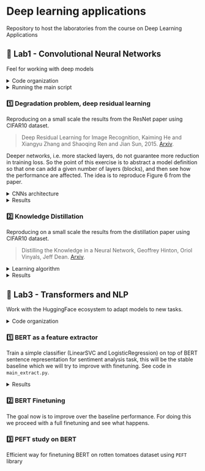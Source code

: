 # Deep learning applications

Repository to host the laboratories from the course on Deep Learning Applications


## :test_tube: Lab1 - Convolutional Neural Networks

Feel for working with deep models

<details>
<summary>Code organization</summary>

```bash
pip install -r lab1.txt
```

- `ckpts/` folder that will be automatically created for storing model checkpoints
- `configs/` folder that will be automatically created for storing `yaml` configurations files for each experiment
  - `generate_configs.py` automatically generate a configuration file from a given params dict
  - Each model configuration will be stored in `configs/model/`
- `models/` module with MLPs (`mlp.py`) and CNNs (`cnn.py` `resnet.py`) definitions
- `plots/` for results
- `utils/` module with utilities (`misc_utils.py` and `train_utils.py`)
- `cmd_args.py` arguments for main programs
- `config-distill.yaml` base configuration files
- Main programs:
  - `main-train.py` main script for training a single model, see `python lab1/main-train.py --help`
  - `main-distill.py` main script for distilling knowledge, see `python lab1/main-distill.py --help.py`
- `mydata.py` wrappers for MNIST and CIFAR10 datasets
- `train.py` training utilities

</details>

<details>
<summary>Running the main script</summary>

Before running check always the configuration file (as for the device).

```bash
python lab1/main_train.py --config lab1/configs/CNN/MediumCNN.yaml
```

```bash
001: 100%|█████████████████████████| 391/391 [00:30<00:00, 12.92batch/s, train_acc=0.342, train_loss=1.73, val_acc=0.379, val_loss=1.78]
002: 100%|█████████████████████████| 391/391 [00:37<00:00, 10.32batch/s, train_acc=0.5, train_loss=1.37, val_acc=0.535, val_loss=1.28]
003: 100%|█████████████████████████| 391/391 [00:39<00:00,  9.91batch/s, train_acc=0.586, train_loss=1.15, val_acc=0.597, val_loss=1.16]
```

```bash
python lab1/main_distil.py --config lab1/configs/Distil/DistilCNN_RN32.yaml
```

```bash
001: 100%|████████████████████████| 391/391 [00:13<00:00, 28.11batch/s, train_acc=0.326, train_loss=2.32, val_acc=0.413, val_loss=1.62]
002: 100%|████████████████████████| 391/391 [00:12<00:00, 31.35batch/s, train_acc=0.472, train_loss=1.74, val_acc=0.497, val_loss=1.49]
003: 100%|████████████████████████| 391/391 [00:12<00:00, 31.09batch/s, train_acc=0.537, train_loss=1.48, val_acc=0.55, val_loss=1.27]
```

</details>

### :one: Degradation problem, deep residual learning

Reproducing on a small scale the results from the ResNet paper using CIFAR10 dataset.

> Deep Residual Learning for Image Recognition, Kaiming He and Xiangyu Zhang and Shaoqing Ren and Jian Sun, 2015. [Arxiv](https://arxiv.org/abs/1512.03385).

Deeper networks, i.e. more stacked layers, do not guarantee more reduction in training loss. So the point of this exercise is to abstract a model definition so that one can add a given number of layers (blocks), and then see how the performance are affected. The idea is to reproduce Figure 6 from the paper.

<details>
<summary>CNNs architecture</summary>

- `input_adapter`: conv + batchnorm + relu that exits with `num_filters`
- `blocks`: sequence of `BasicBlock` layers
  - Each `BasicBlock` contains two modules of conv + batchnorm + relu
  - In this version there are two upper level layers, each one with $n$ `BasicBlock`, in the default version $n=1$
  - Optional shortcut in each block by setting `skip=True` (this for comparison)
- `avgpool`: ends with a `(num_filters*2) x 1 x 1` feature map
- `classifier`: classification head

This results in `2*2*n+2` layers, where $n$ is the variable specifying the number of `BasicBlock` per each layer. In the implementation $n$ is specified through the `num_blocks` argument.

</details>

<details>
<summary>Results</summary>

First a table with each model

| Name            | `num_blocks` | `num_filters` | #params | Layers | val_acc |
| --------------- | ------------ | ------------- | ------- | ------ | ------- |
| `SmallCNN`      | 1            | 16            | 0.02M   | 6      | 0.      |
| `SmallCNNskip`  | 1            | 16            | 0.02M   | 6      | 0.      |
| `MediumCNN`     | 5            | 16            | 0.11M   | 22     | 0.      |
| `MediumCNNskip` | 5            | 16            | 0.11M   | 22     | 0.      |
| `LargeCNN`      | 7            | 16            | 0.16M   | 30     | 0.      |
| `LargeCNNskip`  | 7            | 16            | 0.16M   | 30     | 0.      |

Then learning curves where we can see the degradation problem

<p align="middle">
  <img src="lab1/plots/train/curves.svg" alt="learning" width="45%">
  &nbsp;
  <img src="lab1/plots/train/test_acc.svg" alt="test" width="45%">
</p>

See the degradation problem for increasing depth of the network, tiny and medium have similar performance, but when adding further layers we see that "adding more layers reduces loss" holds no more. Skip connections, residual learning, solve the problem. Test accuracy provides evidence as well, i.e. skip connections solve the degradation problem.

</details>

### :two: Knowledge Distillation

Reproducing on a small scale the results from the distillation paper using CIFAR10 dataset.

> Distilling the Knowledge in a Neural Network, Geoffrey Hinton, Oriol Vinyals, Jeff Dean.
[Arxiv](https://arxiv.org/abs/1503.02531).

<details>
<summary>Learning algorithm</summary>

For a given $x$ the frozen teacher and the trainable students both produce logits, the idea is to align the
student's output with the teachers' one.

Loss:
- Soft targets loss $\mathcal{L}_1$: `KLDivLoss(log_target=True)(soft_prob, soft_targets)`
- Hard targets loss $\mathcal{L}_2$: `CrossEntropyLoss()(student_logits, labels)`
- Final loss: $\mathcal{L}=w_1\mathcal{L}_1+w_2\mathcal{L}_2$ with $w_1\gg w_2$

As the teacher model we use the actual `ResNet` architecture with 3 blocks of `BasicBlock` layers resulting in
$3n+2$ total layers

</details>

<details>
<summary>Results</summary>

We define another CNN, named BaseCNN, with skip connectiona and to have more #params than dataset samples. Here we'd like to compare BaseCNN with standard training and knowledge distillation training. We compare also the two teachers.

| Name                 | `num_blocks` | `num_filters` | `widen_factor` | #params | Layers | val_acc |
| -------------------- | ------------ | ------------- | -------------- | ------- | ------ | ------- |
| `BaseCNN`            | 1            | 32            | 1              | 0.08M   | 6      | 0.      |
| `ResNet32`           | 5            | 16            | 1              | 0.47M   | 32     | 0.      |
| `WideResNet14-2`     | 2            | 16            | 2              | 0.69M   | 14     | 0.      |
| `DistilCNN_RN32`     | 1            | 16            | 1              | 0.08M   | 6      | 0.      |
| `DistilCNN_WRN14-2`  | 1            | 16            | 1              | 0.08M   | 6      | 0.      |

<p align="middle">
  <img src="lab1/plots/distill/distill_curves.svg" alt="learning" width="45%">
  &nbsp;
  <img src="lab1/plots/distill/distill_val_acc.svg" alt="validation" width="45%">
</p>

The distilled model is able to achieve a higher train accuracy earlier. Mostly similar performance on the validation set, however the distilled model stays on top of the base one. The small model trained with distillation has better performance than the same trained in the classical way!

</details>


## :test_tube: Lab3 - Transformers and NLP

Work with the HuggingFace ecosystem to adapt models to new tasks.

<details>
<summary>Code organization</summary>

```bash
python install -r lab3.txt
```

Inside `lab3/` folder there are the following programs:

- Exercise 1:
  - `main_extract.py`
- Exercise 2:
  - `main_ft.py`

</details>

### :one: BERT as a feature extractor

Train a simple classifier (LinearSVC and LogisticRegression) on top of BERT sentence representation for sentiment analysis task, this will be the stable baseline which we will try to improve with finetuning. See code in `main_extract.py`.

<details>
<summary>Results</summary>

We use the rotten tomatoes dataset with train-val-test splits, hence we use the BERT models as feature extractors, then we train LinearSVC and LogisticRegression classifiers on top of the representation. We compare DistilBERT and SentenceBERT extractors.

- `python lab3/main_extract.py --extractor "distilbert" --method "cls" --classifier "svm"`
- `python lab3/main_extract.py --extractor "distilbert" --method "mean" --classifier "svm"`
- `python lab3/main_extract.py --extractor "sbert" --method "mpnet" --classifier "svm"`
- `python lab3/main_extract.py --extractor "sbert" --method "minilm" --classifier "svm"`

| Extractor for LinearSVC                  | size  | `train_acc` | `val_acc` | `test_acc` |
| ---------------------------------------- | ----- | ----------- | --------- | ---------- |
| `distilbert-base-uncased` ([CLS] token)  | 67M   | 0.849       | 0.822     | 0.798      |
| `distilbert-base-uncased` (mean pooling) | 67M   | 0.846       | 0.810     | 0.788      |
| `all-mpnet-base-v2`                      | 109M  | 0.879       | 0.855     | 0.847      |
| `all-MiniLM-L6-v2`                       | 22.7M | 0.791       | 0.767     | 0.777      |

- `python lab3/main_extract.py --extractor "distilbert" --method "cls" --classifier "logistic"`
- `python lab3/main_extract.py --extractor "distilbert" --method "mean" --classifier "logistic"`
- `python lab3/main_extract.py --extractor "sbert" --method "mpnet" --classifier "logistic"`
- `python lab3/main_extract.py --extractor "sbert" --method "minilm" --classifier "logistic"`

| Extractor for LogisticRegression         | size  | `train_acc` | `val_acc` | `test_acc` |
| ---------------------------------------- | ----- | ----------- | --------- | ---------- |
| `distilbert-base-uncased` ([CLS] token)  | 67M   | 0.840       | 0.822     | 0.794      |
| `distilbert-base-uncased` (mean pooling) | 67M   | 0.841       | 0.817     | 0.792      |
| `all-mpnet-base-v2`                      | 109M  | 0.863       | 0.859     | 0.852      |
| `all-MiniLM-L6-v2`                       | 22.7M | 0.784       | 0.777     | 0.774      |

Being SBERT more suitable than BERT for sentence embeddings, as we expected the classifier on top of SBERT has better performance.

</details>


### :two: BERT Finetuning

The goal now is to improve over the baseline performance. For doing this we proceed with a full finetuning and see what happens.


### :three: PEFT study on BERT

Efficient way for finetuning BERT on rotten tomatoes dataset using `PEFT` library
